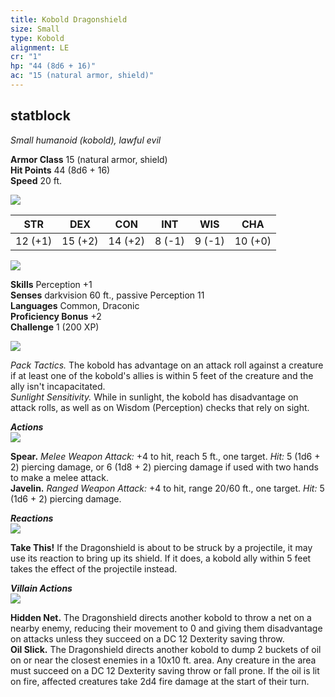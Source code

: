 ```yaml
---
title: Kobold Dragonshield
size: Small
type: Kobold
alignment: LE
cr: "1"
hp: "44 (8d6 + 16)"
ac: "15 (natural armor, shield)"
---
```


## statblock

_Small humanoid (kobold), lawful evil_

**Armor Class** 15 (natural armor, shield)  
**Hit Points** 44 (8d6 + 16)  
**Speed** 20 ft.

![](https://www.dndbeyond.com/file-attachments/0/579/stat-block-header-bar.svg)

|STR|DEX|CON|INT|WIS|CHA|
|---|---|---|---|---|---|
|12 (+1)|15 (+2)|14 (+2)|8 (-1)|9 (-1)|10 (+0)|

![](https://www.dndbeyond.com/file-attachments/0/579/stat-block-header-bar.svg)

**Skills** Perception +1  
**Senses** darkvision 60 ft., passive Perception 11  
**Languages** Common, Draconic  
**Proficiency Bonus** +2  
**Challenge** 1 (200 XP)

![](https://www.dndbeyond.com/file-attachments/0/579/stat-block-header-bar.svg)

_Pack Tactics._ The kobold has advantage on an attack roll against a creature if at least one of the kobold's allies is within 5 feet of the creature and the ally isn't incapacitated.  
_Sunlight Sensitivity._ While in sunlight, the kobold has disadvantage on attack rolls, as well as on Wisdom (Perception) checks that rely on sight.

_**Actions**_  
![](https://www.dndbeyond.com/file-attachments/0/579/stat-block-header-bar.svg)

**Spear.** _Melee Weapon Attack:_ +4 to hit, reach 5 ft., one target. _Hit:_ 5 (1d6 + 2) piercing damage, or 6 (1d8 + 2) piercing damage if used with two hands to make a melee attack.  
**Javelin.** _Ranged Weapon Attack:_ +4 to hit, range 20/60 ft., one target. _Hit:_ 5 (1d6 + 2) piercing damage.

_**Reactions**_  
![](https://www.dndbeyond.com/file-attachments/0/579/stat-block-header-bar.svg)

**Take This!** If the Dragonshield is about to be struck by a projectile, it may use its reaction to bring up its shield. If it does, a kobold ally within 5 feet takes the effect of the projectile instead.

_**Villain Actions**_  
![](https://www.dndbeyond.com/file-attachments/0/579/stat-block-header-bar.svg)

**Hidden Net.** The Dragonshield directs another kobold to throw a net on a nearby enemy, reducing their movement to 0 and giving them disadvantage on attacks unless they succeed on a DC 12 Dexterity saving throw.  
**Oil Slick.** The Dragonshield directs another kobold to dump 2 buckets of oil on or near the closest enemies in a 10x10 ft. area. Any creature in the area must succeed on a DC 12 Dexterity saving throw or fall prone. If the oil is lit on fire, affected creatures take 2d4 fire damage at the start of their turn.
